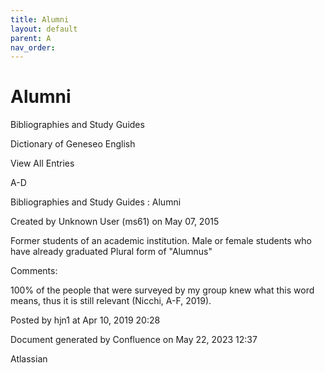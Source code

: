 ```yaml
---
title: Alumni
layout: default
parent: A
nav_order:
---
```


# Alumni

Bibliographies and Study Guides

Dictionary of Geneseo English

View All Entries

A-D

Bibliographies and Study Guides : Alumni

Created by  Unknown User (ms61) on May 07, 2015

Former students of an academic institution. Male or female students who have already graduated Plural form of &quot;Alumnus&quot; 

Comments:

100% of the people that were surveyed by my group knew what this word means, thus it is still relevant (Nicchi, A-F, 2019). 

Posted by hjn1 at Apr 10, 2019 20:28

Document generated by Confluence on May 22, 2023 12:37

Atlassian
